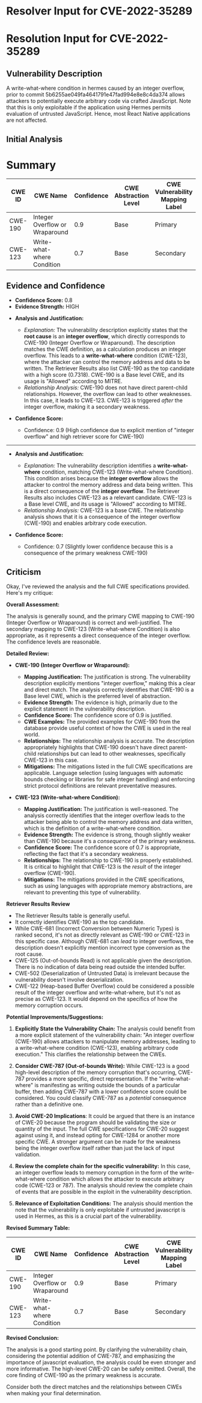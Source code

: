 # Resolver Input for CVE-2022-35289

# Resolution Input for CVE-2022-35289

## Vulnerability Description
A write-what-where condition in hermes caused by an integer overflow, prior to commit 5b6255ae049fa4641791e47fad994e8e8c4da374 allows attackers to potentially execute arbitrary code via crafted JavaScript. Note that this is only exploitable if the application using Hermes permits evaluation of untrusted JavaScript. Hence, most React Native applications are not affected.

## Initial Analysis
# Summary
| CWE ID | CWE Name | Confidence | CWE Abstraction Level | CWE Vulnerability Mapping Label | CWE-Vulnerability Mapping Notes |
|---|---|---|---|---|---|
| CWE-190 | Integer Overflow or Wraparound | 0.9 | Base | Primary | Allowed |
| CWE-123 | Write-what-where Condition | 0.7 | Base | Secondary | Allowed |

## Evidence and Confidence

*   **Confidence Score:** 0.8
*   **Evidence Strength:** HIGH

- **Analysis and Justification:**  
  - *Explanation:* The vulnerability description explicitly states that the **root cause** is an **integer overflow**, which directly corresponds to CWE-190 (Integer Overflow or Wraparound). The description matches the CWE definition, as a calculation produces an integer overflow. This leads to a **write-what-where** condition (CWE-123), where the attacker can control the memory address and data to be written. The Retriever Results also list CWE-190 as the top candidate with a high score (0.7318). CWE-190 is a Base level CWE, and its usage is "Allowed" according to MITRE.
  - *Relationship Analysis:* CWE-190 does not have direct parent-child relationships. However, the overflow can lead to other weaknesses. In this case, it leads to CWE-123. CWE-123 is triggered *after* the integer overflow, making it a secondary weakness.

- **Confidence Score:**  
  - Confidence: 0.9 (High confidence due to explicit mention of "integer overflow" and high retriever score for CWE-190)

---
- **Analysis and Justification:**  
  - *Explanation:* The vulnerability description identifies a **write-what-where** condition, matching CWE-123 (Write-what-where Condition). This condition arises because the **integer overflow** allows the attacker to control the memory address and data being written. This is a direct consequence of the **integer overflow**. The Retriever Results also includes CWE-123 as a relevant candidate. CWE-123 is a Base level CWE, and its usage is "Allowed" according to MITRE.
  - *Relationship Analysis:* CWE-123 is a base CWE. The relationship analysis shows that it is a consequence of the integer overflow (CWE-190) and enables arbitrary code execution.

- **Confidence Score:**  
  - Confidence: 0.7 (Slightly lower confidence because this is a consequence of the primary weakness CWE-190)

## Criticism
Okay, I've reviewed the analysis and the full CWE specifications provided. Here's my critique:

**Overall Assessment:**

The analysis is generally sound, and the primary CWE mapping to CWE-190 (Integer Overflow or Wraparound) is correct and well-justified. The secondary mapping to CWE-123 (Write-what-where Condition) is also appropriate, as it represents a direct consequence of the integer overflow. The confidence levels are reasonable.

**Detailed Review:**

*   **CWE-190 (Integer Overflow or Wraparound):**
    *   **Mapping Justification:** The justification is strong. The vulnerability description explicitly mentions "integer overflow," making this a clear and direct match. The analysis correctly identifies that CWE-190 is a Base level CWE, which is the preferred level of abstraction.
    *   **Evidence Strength:** The evidence is high, primarily due to the explicit statement in the vulnerability description.
    *   **Confidence Score:** The confidence score of 0.9 is justified.
    * **CWE Examples:** The provided examples for CWE-190 from the database provide useful context of how the CWE is used in the real world.
    *   **Relationships:** The relationship analysis is accurate. The description appropriately highlights that CWE-190 doesn't have direct parent-child relationships but can lead to other weaknesses, specifically CWE-123 in this case.
    *   **Mitigations:** The mitigations listed in the full CWE specifications are applicable.  Language selection (using languages with automatic bounds checking or libraries for safe integer handling) and enforcing strict protocol definitions are relevant preventative measures.

*   **CWE-123 (Write-what-where Condition):**
    *   **Mapping Justification:** The justification is well-reasoned.  The analysis correctly identifies that the integer overflow leads to the attacker being able to control the memory address and data written, which is the definition of a write-what-where condition.
    *   **Evidence Strength:** The evidence is strong, though slightly weaker than CWE-190 because it's a *consequence* of the primary weakness.
    *   **Confidence Score:** The confidence score of 0.7 is appropriate, reflecting the fact that it's a secondary weakness.
    *   **Relationships:** The relationship to CWE-190 is properly established.  It is critical to highlight that CWE-123 is the *result* of the integer overflow (CWE-190).
    *   **Mitigations:** The mitigations provided in the CWE specifications, such as using languages with appropriate memory abstractions, are relevant to preventing this type of vulnerability.

**Retriever Results Review**

*   The Retriever Results table is generally useful.
*   It correctly identifies CWE-190 as the top candidate.
*   While CWE-681 (Incorrect Conversion between Numeric Types) is ranked second, it's not as directly relevant as CWE-190 or CWE-123 in this specific case. Although CWE-681 can *lead* to integer overflows, the description doesn't explicitly mention incorrect type conversion as the root cause.
*   CWE-125 (Out-of-bounds Read) is not applicable given the description. There is no indication of data being read outside the intended buffer.
*   CWE-502 (Deserialization of Untrusted Data) is irrelevant because the vulnerability doesn't involve deserialization.
*   CWE-122 (Heap-based Buffer Overflow) could be considered a possible result of the integer overflow and write-what-where, but it's not as precise as CWE-123. It would depend on the specifics of how the memory corruption occurs.

**Potential Improvements/Suggestions:**

1.  **Explicitly State the Vulnerability Chain:** The analysis could benefit from a more explicit statement of the vulnerability chain: "An integer overflow (CWE-190) allows attackers to manipulate memory addresses, leading to a write-what-where condition (CWE-123), enabling arbitrary code execution." This clarifies the relationship between the CWEs.

2.  **Consider CWE-787 (Out-of-bounds Write):** While CWE-123 is a good high-level description of the memory corruption that's occurring, CWE-787 provides a more specific, direct representation. If the "write-what-where" is manifesting as writing outside the bounds of a particular buffer, then adding CWE-787 with a lower confidence score could be considered. You could classify CWE-787 as a *potential* consequence rather than a definitive one.

3.  **Avoid CWE-20 Implications**: It could be argued that there is an instance of CWE-20 because the program should be validating the size or quantity of the input. The full CWE specifications for CWE-20 suggest against using it, and instead opting for CWE-1284 or another more specific CWE. A stronger argument can be made for the weakness being the integer overflow itself rather than just the lack of input validation.

4. **Review the complete chain for the specific vulnerability:** In this case, an integer overflow leads to memory corruption in the form of the write-what-where condition which allows the attacker to execute arbitrary code (CWE-123 or 787). The analysis should review the complete chain of events that are possible in the exploit in the vulnerability description.

5. **Relevance of Exploitation Conditions:** The analysis should mention the note that the vulnerability is only exploitable if untrusted javascript is used in Hermes, as this is a crucial part of the vulnerability.

**Revised Summary Table:**

| CWE ID | CWE Name | Confidence | CWE Abstraction Level | CWE Vulnerability Mapping Label | CWE-Vulnerability Mapping Notes |
|---|---|---|---|---|---|
| CWE-190 | Integer Overflow or Wraparound | 0.9 | Base | Primary | Allowed |
| CWE-123 | Write-what-where Condition | 0.7 | Base | Secondary | Allowed |

**Revised Conclusion:**

The analysis is a good starting point.  By clarifying the vulnerability chain, considering the potential addition of CWE-787, and emphasizing the importance of javascript evaluation, the analysis could be even stronger and more informative. The high-level CWE-20 can be safely omitted. Overall, the core finding of CWE-190 as the primary weakness is accurate.

Consider both the direct matches and the relationships between CWEs
when making your final determination.
        